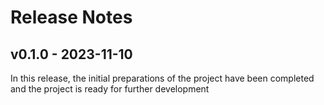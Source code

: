 # Release Notes

## v0.1.0 - 2023-11-10

In this release, the initial preparations of the project have been completed and the project is ready for further development
